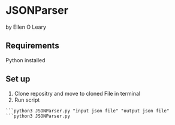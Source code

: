 # JSONParser

by Ellen O Leary

## Requirements
Python installed

## Set up
1. Clone repositry and move to cloned File in terminal
2. Run script<br />  

```python3 JSONParser.py "input json file"
```python3 JSONParser.py "input json file" "output json file"
```python3 JSONParser.py
